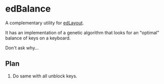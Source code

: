 # edBalance

A complementary utility for [edLayout](https://github.com/sgaliamov/ergo-layouts).

It has an implementation of a genetic algorithm that looks for an "optimal" balance of keys on a keyboard.

Don't ask why...

## Plan

1. Do same with all unblock keys.
